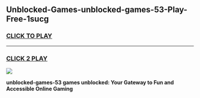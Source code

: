 
## Unblocked-Games-unblocked-games-53-Play-Free-1sucg
<h3>
<a href="https://premium76.site?title=unblocked-games-53&ref=23A">CLICK TO PLAY</a></h3>
<hr>

<h3>
<a href="https://premium76.site?title=unblocked-games-53&ref=23A">CLICK 2 PLAY</a>
  
</h3>

<a href="https://premium76.site?title=unblocked-games-53&ref=23A"><img src="https://clearcache.store/games.png"></a>


**unblocked-games-53 games unblocked: Your Gateway to Fun and Accessible Online Gaming**
